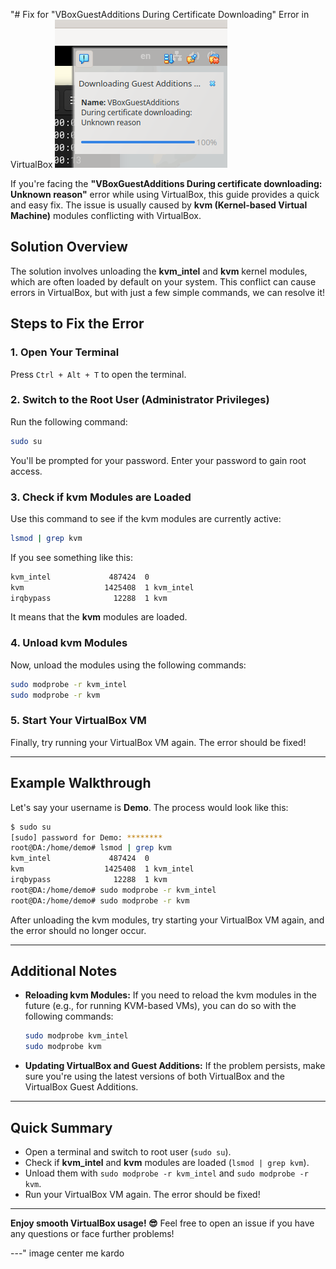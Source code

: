 "# Fix for "VBoxGuestAdditions During Certificate Downloading" Error in VirtualBox
![👉](https://github.com/Its-Deepak-Choudhary/virtualbox-vboxguestadditions-fix/blob/master/Error.png)

If you're facing the **"VBoxGuestAdditions During certificate downloading: Unknown reason"** error while using VirtualBox, this guide provides a quick and easy fix. The issue is usually caused by **kvm (Kernel-based Virtual Machine)** modules conflicting with VirtualBox.

## Solution Overview

The solution involves unloading the **kvm_intel** and **kvm** kernel modules, which are often loaded by default on your system. This conflict can cause errors in VirtualBox, but with just a few simple commands, we can resolve it!

## Steps to Fix the Error

### 1. Open Your Terminal

Press `Ctrl + Alt + T` to open the terminal.

### 2. Switch to the Root User (Administrator Privileges)

Run the following command:

```bash
sudo su
```

You'll be prompted for your password. Enter your password to gain root access.

### 3. Check if kvm Modules are Loaded

Use this command to see if the kvm modules are currently active:

```bash
lsmod | grep kvm
```

If you see something like this:

```bash
kvm_intel             487424  0
kvm                  1425408  1 kvm_intel
irqbypass              12288  1 kvm
```

It means that the **kvm** modules are loaded.

### 4. Unload kvm Modules

Now, unload the modules using the following commands:

```bash
sudo modprobe -r kvm_intel
sudo modprobe -r kvm
```

### 5. Start Your VirtualBox VM

Finally, try running your VirtualBox VM again. The error should be fixed!

---

## Example Walkthrough

Let's say your username is **Demo**. The process would look like this:

```bash
$ sudo su
[sudo] password for Demo: ********
root@DA:/home/demo# lsmod | grep kvm
kvm_intel             487424  0
kvm                  1425408  1 kvm_intel
irqbypass              12288  1 kvm
root@DA:/home/demo# sudo modprobe -r kvm_intel
root@DA:/home/demo# sudo modprobe -r kvm
```

After unloading the kvm modules, try starting your VirtualBox VM again, and the error should no longer occur.

---

## Additional Notes

* **Reloading kvm Modules:**
  If you need to reload the kvm modules in the future (e.g., for running KVM-based VMs), you can do so with the following commands:

  ```bash
  sudo modprobe kvm_intel
  sudo modprobe kvm
  ```

* **Updating VirtualBox and Guest Additions:**
  If the problem persists, make sure you're using the latest versions of both VirtualBox and the VirtualBox Guest Additions.

---

## Quick Summary

* Open a terminal and switch to root user (`sudo su`).
* Check if **kvm_intel** and **kvm** modules are loaded (`lsmod | grep kvm`).
* Unload them with `sudo modprobe -r kvm_intel` and `sudo modprobe -r kvm`.
* Run your VirtualBox VM again. The error should be fixed!

---

**Enjoy smooth VirtualBox usage! 😎**
Feel free to open an issue if you have any questions or face further problems!

---" image center me kardo 
